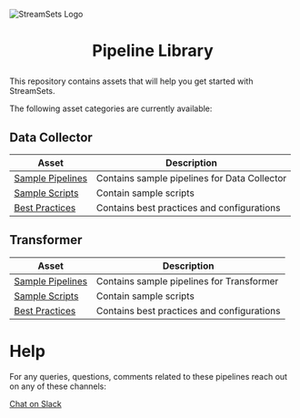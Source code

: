 ![StreamSets Logo](images/Full%20Color%20Transparent.png)

<h1><p align="center">Pipeline Library</p></h1>

This repository contains assets that will help you get started with StreamSets.  

The following asset categories are currently available:

## Data Collector

| Asset            | Description     |
| --------------- | --------------- |
| [Sample Pipelines](./datacollector/sample-pipelines) | Contains sample pipelines for Data Collector |
| [Sample Scripts](./datacollector/sample-scripts) | Contain sample scripts |
| [Best Practices](./datacollector/best-practices) | Contains best practices and configurations |

## Transformer

| Asset            | Description     |
| --------------- | --------------- |
| [Sample Pipelines](./transformer/sample-pipelines) | Contains sample pipelines for Transformer |
| [Sample Scripts](./transformer/sample-scripts) | Contain sample scripts |
| [Best Practices](./transformer/best-practices) | Contains best practices and configurations |

# Help

For any queries, questions, comments related to these pipelines reach out on any of these channels:

[Chat on Slack](https://streamsetters-slack.herokuapp.com/)
